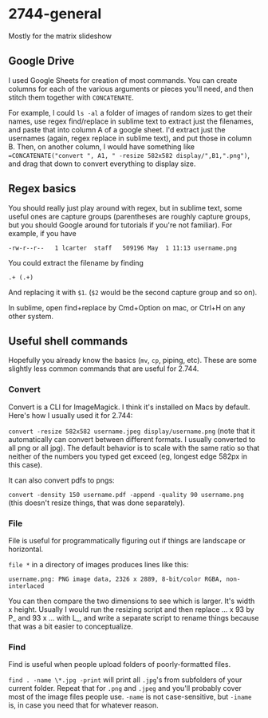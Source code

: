 # 2744-general
Mostly for the matrix slideshow

## Google Drive

I used Google Sheets for creation of most commands. You can create columns for each of the various arguments or pieces you'll need, and then stitch them together with `CONCATENATE`.

For example, I could `ls -al` a folder of images of random sizes to get their names, use regex find/replace in sublime text to extract just the filenames, and paste that into column A of a google sheet. I'd extract just the usernames (again, regex replace in sublime text), and put those in column B. Then, on another column, I would have something like `=CONCATENATE("convert ", A1, " -resize 582x582 display/",B1,".png")`, and drag that down to convert everything to display size.

## Regex basics

You should really just play around with regex, but in sublime text, some useful ones are capture groups (parentheses are roughly capture groups, but you should Google around for tutorials if you're not familiar). For example, if you have

`-rw-r--r--   1 lcarter  staff   509196 May  1 11:13 username.png`

You could extract the filename by finding

`.+ (.+)`

And replacing it with `$1`. (`$2` would be the second capture group and so on).

In sublime, open find+replace by Cmd+Option on mac, or Ctrl+H on any other system.


## Useful shell commands

Hopefully you already know the basics (`mv`, `cp`, piping, etc). These are some slightly less common commands that are useful for 2.744.

### Convert

Convert is a CLI for ImageMagick. I think it's installed on Macs by default. Here's how I usually used it for 2.744:

`convert -resize 582x582 username.jpeg display/username.png` (note that it automatically can convert between different formats. I usually converted to all png or all jpg). The default behavior is to scale with the same ratio so that neither of the numbers you typed get exceed (eg, longest edge 582px in this case).

It can also convert pdfs to pngs:

`convert -density 150 username.pdf -append -quality 90 username.png` (this doesn't resize things, that was done separately).

### File

File is useful for programmatically figuring out if things are landscape or horizontal.

`file *` in a directory of images produces lines like this:

`username.png: PNG image data, 2326 x 2889, 8-bit/color RGBA, non-interlaced`

You can then compare the two dimensions to see which is larger. It's width x height. Usually I would run the resizing script and then replace ... x 93 by P_ and 93 x ... with L_, and write a separate script to rename things because that was a bit easier to conceptualize.

### Find

Find is useful when people upload folders of poorly-formatted files.

`find . -name \*.jpg -print` will print all `.jpg`'s from subfolders of your current folder. Repeat that for `.png` and `.jpeg` and you'll probably cover most of the image files people use. `-name` is not case-sensitive, but `-iname` is, in case you need that for whatever reason.